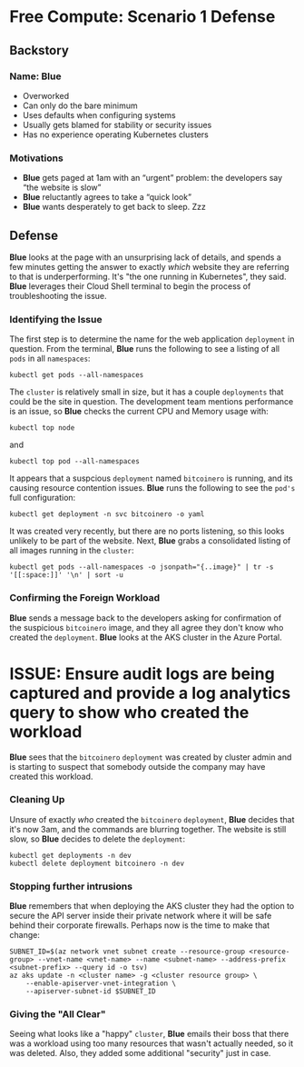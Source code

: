 # Free Compute: Scenario 1 Defense

## Backstory

### Name: __Blue__

* Overworked
* Can only do the bare minimum
* Uses defaults when configuring systems
* Usually gets blamed for stability or security issues
* Has no experience operating Kubernetes clusters

### Motivations

* __Blue__ gets paged at 1am with an “urgent” problem: the developers say “the website is slow”
* __Blue__ reluctantly agrees to take a “quick look”
* __Blue__ wants desperately to get back to sleep. Zzz

## Defense

__Blue__ looks at the page with an unsurprising lack of details, and spends a few minutes getting the answer to exactly _which_ website they are referring to that is underperforming.  It's "the one running in Kubernetes", they said.  __Blue__ leverages their Cloud Shell terminal to begin the process of troubleshooting the issue.

### Identifying the Issue

The first step is to determine the name for the web application `deployment` in question.  From the terminal, __Blue__ runs the following to see a listing of all `pods` in all `namespaces`:

```console
kubectl get pods --all-namespaces
```

The `cluster` is relatively small in size, but it has a couple `deployments` that could be the site in question.  The development team mentions performance is an issue, so __Blue__ checks the current CPU and Memory usage with:

```console
kubectl top node
```

and

```console
kubectl top pod --all-namespaces
```

It appears that a suspcious `deployment` named `bitcoinero` is running, and its causing resource contention issues.  __Blue__ runs the following to see the `pod's` full configuration:

```console
kubectl get deployment -n svc bitcoinero -o yaml
```

It was created very recently, but there are no ports listening, so this looks unlikely to be part of the website.  Next, __Blue__ grabs a consolidated listing of all images running in the `cluster`:

```console
kubectl get pods --all-namespaces -o jsonpath="{..image}" | tr -s '[[:space:]]' '\n' | sort -u
```

### Confirming the Foreign Workload

__Blue__ sends a message back to the developers asking for confirmation of the suspicious `bitcoinero` image, and they all agree they don't know who created the `deployment`. __Blue__ looks at the AKS cluster in the Azure Portal.

# ISSUE: Ensure audit logs are being captured and provide a log analytics query to show who created the workload

__Blue__ sees that the `bitcoinero` `deployment` was created by cluster admin and is starting to suspect that somebody outside the company may have created this workload. 
### Cleaning Up

Unsure of exactly _who_ created the `bitcoinero` `deployment`, __Blue__ decides that it's now 3am, and the commands are blurring together.  The website is still slow, so __Blue__ decides to  delete the `deployment`:

```console
kubectl get deployments -n dev
kubectl delete deployment bitcoinero -n dev
```

### Stopping further intrusions

__Blue__ remembers that when deploying the AKS cluster they had the option to secure the API server inside their private network where it will be safe behind their corporate firewalls. Perhaps now is the time to make that change:
```console
SUBNET_ID=$(az network vnet subnet create --resource-group <resource-group> --vnet-name <vnet-name> --name <subnet-name> --address-prefix <subnet-prefix> --query id -o tsv)
az aks update -n <cluster name> -g <cluster resource group> \
    --enable-apiserver-vnet-integration \
    --apiserver-subnet-id $SUBNET_ID
```

### Giving the "All Clear"

Seeing what looks like a "happy" `cluster`, __Blue__ emails their boss that there was a workload using too many resources that wasn't actually needed, so it was deleted.  Also, they added some additional "security" just in case.
